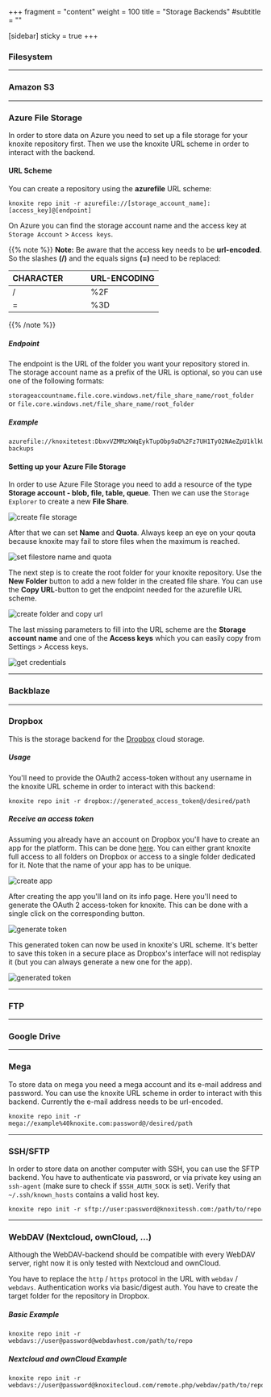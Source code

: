 +++
fragment = "content"
weight = 100
title = "Storage Backends"
#subtitle = ""

[sidebar]
  sticky = true
+++

<p>

### Filesystem

---

### Amazon S3

---

### Azure File Storage

In order to store data on Azure you need to set up a file storage for your
knoxite repository first. Then we use the knoxite URL scheme in order to
interact with the backend.

#### URL Scheme
You can create a repository using the **azurefile** URL scheme:

```
knoxite repo init -r azurefile://[storage_account_name]:[access_key]@[endpoint]
```

On Azure you can find the storage account name and the access key at
`Storage Account` > `Access keys`.

{{% note %}}
**Note:** Be aware that the access key needs to be **url-encoded**. So the
slashes **(/)** and the equals signs **(=)** need to be replaced:

| CHARACTER&nbsp;&nbsp;&nbsp;&nbsp;&nbsp;&nbsp;&nbsp;&nbsp;&nbsp; | URL-ENCODING |
| --------------------------------------------------------------- | ------------ |
| /                                                               | %2F          |
| =                                                               | %3D          |
{{% /note %}}

##### Endpoint
The endpoint is the URL of the folder you want your repository stored in.
The storage account name as a prefix of the URL is optional, so you can use one
of the following formats:

`
storageaccountname.file.core.windows.net/file_share_name/root_folder
`
or
`
file.core.windows.net/file_share_name/root_folder
`

##### Example
```
azurefile://knoxitetest:DbxvVZMMzXWqEykTupObp9aD%2Fz7UH1TyO2NAeZpU1klkUut4SEtOCCEOfp42%2FQLXYKRgmDUUwjzi4XJTe1nB6w%3D%3D@knoxitetest.file.core.windows.net/knoxite/home-backups
```

#### Setting up your Azure File Storage
In order to use Azure File Storage you need to add a resource of the type
**Storage account - blob, file, table, queue**. Then we can use the
`Storage Explorer` to create a new **File Share**.

![create file storage](/images/backends/azure_create_file_storage_focus.png)

After that we can set **Name** and **Quota**. Always keep an eye on your qouta
because knoxite may fail to store files when the maximum is reached.

![set filestore name and quota](/images/backends/azure_create_file_storage_2_focus.png)

The next step is to create the root folder for your knoxite repository.
Use the **New Folder** button to add a new folder in the created file share. You
can use the **Copy URL**-button to get the endpoint needed for the azurefile URL
scheme.

![create folder and copy url](/images/backends/azure_create_folder_copy_url_focus.png)

The last missing parameters to fill into the URL scheme are the
**Storage account name** and one of the **Access keys** which you can easily
copy from Settings > Access keys.

![get credentials](/images/backends/azure_access_keys_focus.png)

---

### Backblaze

---

### Dropbox

This is the storage backend for the [Dropbox](https://www.dropbox.com) cloud
storage.

##### Usage

You'll need to provide the OAuth2 access-token without any username in the
knoxite URL scheme in order to interact with this backend:

```
knoxite repo init -r dropbox://generated_access_token@/desired/path
```

##### Receive an access token

Assuming you already have an account on Dropbox you'll have to create an app for
the platform. This can be done [here](https://dropbox.com/developers/apps/). You
can either grant knoxite full access to all folders on Dropbox or access to
a single folder dedicated for it. Note that the name of your app has to be
unique.

![create app](/images/backends/dropbox_create_new_app_focus.png)

After creating the app you'll land on its info page. Here you'll need to
generate the OAuth 2 access-token for knoxite. This can be done with a single
click on the corresponding button.

![generate token](/images/backends/dropbox_generate_access_token_focus.png)

This generated token can now be used in knoxite's URL scheme. It's better to
save this token in a secure place as Dropbox's interface will not redisplay it
(but you can always generate a new one for the app).

![generated token](/images/backends/dropbox_generated_access_token_focus.png)

---

### FTP

---

### Google Drive

---

### Mega

To store data on mega you need a mega account and its e-mail address and
password. You can use the knoxite URL scheme in order to interact with this
backend. Currently the e-mail address needs to be url-encoded.


```
knoxite repo init -r mega://example%40knoxite.com:password@/desired/path
```

---

### SSH/SFTP

In order to store data on another computer with SSH, you can use the SFTP
backend. You have to authenticate via password, or via private key using
an `ssh-agent` (make sure to check if `$SSH_AUTH_SOCK` is set). Verify that
`~/.ssh/known_hosts` contains a valid host key.

```
knoxite repo init -r sftp://user:password@knoxitessh.com:/path/to/repo
```

---

### WebDAV (Nextcloud, ownCloud, ...)

Although the WebDAV-backend should be compatible with every WebDAV server, right
now it is only tested with Nextcloud and ownCloud.

You have to replace the `http` / `https` protocol in the URL with `webdav` /
`webdavs`. Authentication works via basic/digest auth. You have to create the
target folder for the repository in Dropbox.

##### Basic Example

```
knoxite repo init -r webdavs://user@password@webdavhost.com/path/to/repo
```

##### Nextcloud and ownCloud Example

```
knoxite repo init -r webdavs://user@password@knoxitecloud.com/remote.php/webdav/path/to/repo
```
</p>
